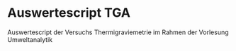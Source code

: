 # Auswertescript TGA
Auswertescript der Versuchs Thermigraviemetrie im  Rahmen der Vorlesung Umweltanalytik

